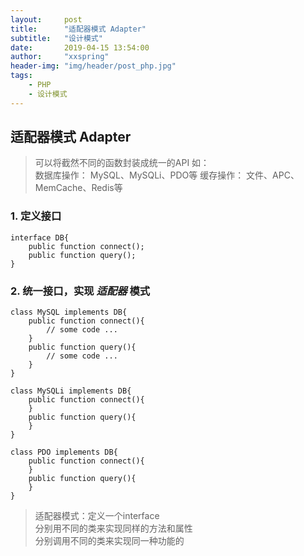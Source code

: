 ```yaml
---
layout:     post
title:      "适配器模式 Adapter"
subtitle:   "设计模式"
date:       2019-04-15 13:54:00
author:     "xxspring"
header-img: "img/header/post_php.jpg"
tags:
    - PHP 
    - 设计模式
---
```


## 适配器模式 Adapter 

> 可以将截然不同的函数封装成统一的API
> 如：  
> 数据库操作： MySQL、MySQLi、PDO等
> 缓存操作： 文件、APC、MemCache、Redis等


### 1. 定义接口
```
interface DB{
    public function connect();
    public function query();
}
```

### 2. 统一接口，实现 *适配器* 模式
```
class MySQL implements DB{
    public function connect(){
    	// some code ...
    }
    public function query(){
    	// some code ...
    }
}

class MySQLi implements DB{
    public function connect(){
    }
    public function query(){
    }
}

class PDO implements DB{
    public function connect(){
    }
    public function query(){
    }
}

```

> 适配器模式：定义一个interface  
> 分别用不同的类来实现同样的方法和属性  
> 分别调用不同的类来实现同一种功能的  